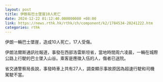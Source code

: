 ```yaml
---
layout: post
title: 伊朗有巴士墜崖10人死亡
date: 2024-12-22 01:12:40.000000000 +08:00
link: https://news.rthk.hk/rthk/ch/component/k2/1784534-20241222.htm
categories: rthk
---
```


伊朗一輛巴士墜崖，造成10人死亡，17人受傷。

伊朗法爾斯通訊社報道，事發在西部洛雷斯坦省，當地時間周六凌晨，一輛在城際公路上行駛的巴士墜入山谷。乘客是應徵入伍的人，傷者已送院。

省交通警察局長說，事發時車上共有27人，調查顯示事故原因為超速行駛和司機駕駛不當。
